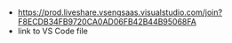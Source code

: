 # 
- https://prod.liveshare.vsengsaas.visualstudio.com/join?F8ECDB34FB9720CA0AD06FB42B44B95068FA
- link to VS Code file

